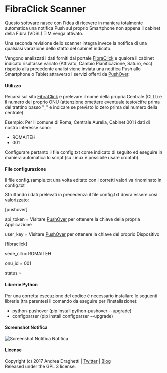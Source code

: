 # FibraClick Scanner


Questo software nasce con l'idea di ricevere in maniera totalmente automatica una notifica Push sul proprio Smartphone non appena il cabinet della Fibra (VDSL) TIM venga attivato.

Una seconda revisione dello scanner integra invece la notifica di una qualsiasi varazione dello statto del cabinet indicato.

Vengono analizzati i dati forniti dal portale [FibraClick](https://fibra.click/) e qualora il cabinet indicato risultasse variato (Attivato, Cambio Pianificazione, Saturo, ecc) rispetto alla precedente analisi viene inviata una notifica Push allo Smartphone o Tablet attraverso i servizi offerti da [PushOver](https://pushover.net/).


#### Utilizzo

Recarsi sul sito [FibraClick](https://fibra.click/) e prelevare il nome della propria Centrale (CLLI) e il numero del proprio ONU (attenzione omettere eventuale testo/cifre prima del trattino basso "_" e indicare se previsto lo zero prima del numero della centrale).

Esempio: Per il comune di Roma, Centrale Aurelia, Cabinet 001 i dati di nostro interesse sono:
 * ROMAITEH
 * 001

Configurare pertanto il file config.txt come indicato di seguito ed eseguire in maniera automatica lo script (su Linux è possibile usare crontab).
 
#### File configurazione

Il file config.sample.txt una volta editato con i corretti valori va rinominato in config.txt

Sfruttando i dati prelevati in precedenza il file config.txt dovrà essere così valorizzato:

[pushover]

api_token = Visitare [PushOver](https://pushover.net/) per ottenere la chiave della propria Applicazione

user_key = Visitare [PushOver](https://pushover.net/) per ottenere la chiave del proprio Dispositivo

[fibraclick]

sede_clli = ROMAITEH

onu_id = 001

status = 

#### Librerie Python 

Per una corretta esecuzione del codice è necessario installare le seguenti librerie (tra parentesi il comando da eseguire per l'installazione):

* python-pushover (pip install python-pushover --upgrade)
* configparser (pip install configparser --upgrade)

#### Screenshot Notifica

![Screenshot Notifica Notifica](https://www.andreadraghetti.it/wp-content/uploads/2017/01/IMG_1407-640x430.png)

#### License

Copyright (c) 2017 Andrea Draghetti | [Twitter](https://twitter.com/andreaghetti) | [Blog](https://www.andreadraghetti.it)  
Released under the GPL 3 license.